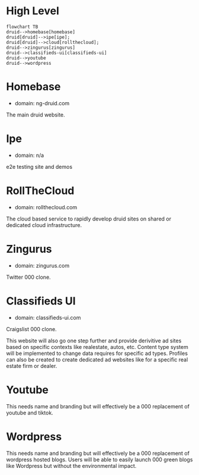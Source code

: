 
# High Level

```mermaid
flowchart TB
druid-->homebase[homebase]
druid[druid]-->ipe[ipe];
druid[druid]-->cloud[rollthecloud];
druid-->zingurus[zingurus]
druid-->classifieds-ui[classifieds-ui]
druid-->youtube
druid-->wordpress
```
# Homebase

* domain: ng-druid.com

The main druid website.

# Ipe

* domain: n/a

e2e testing site and demos

# RollTheCloud

* domain: rollthecloud.com

The cloud based service to rapidly develop druid sites on shared or dedicated cloud infrastructure.

# Zingurus

* domain: zingurus.com

Twitter 000 clone.


# Classifieds UI

* domain: classifieds-ui.com

Craigslist 000 clone.

This website will also go one step further and provide derivitive ad sites based on specific contexts like realestate, autos, etc. Content type system will be implemented to change data requires for specific ad types. Profiles can also be created to create dedicated ad websites like for a specific real estate firm or dealer.

# Youtube

This needs name and branding but will effectively be a 000 replacement of youtube and tiktok.

# Wordpress

This needs name and branding but will effectively be a 000 replacement of wordpress hosted blogs. Users will be able to easily launch 000 green blogs like Wordpress but without the environmental impact.
